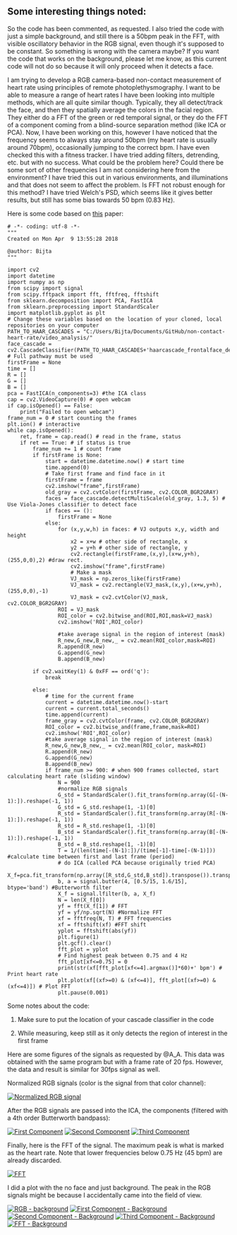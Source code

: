 ## Some interesting things noted:
So the code has been commented, as requested. I also tried the code with just a simple background, and still there is a 50bpm peak in the FFT, with visible oscillatory behavior in the RGB signal, even though it's supposed to be constant. So something is wrong with the camera maybe? If you want the code that works on the background, please let me know, as this current code will not do so because it will only proceed when it detects a face.

I am trying to develop a RGB camera-based non-contact measurement of heart rate using principles of remote photoplethysmography. I want to be able to measure a range of heart rates I have been looking into multiple methods, which are all quite similar though. Typically, they all detect/track the face, and then they spatially average the colors in the facial region. They either do a FFT of the green or red temporal signal, or they do the FFT of a component coming from a blind-source separation method (like ICA or PCA). Now, I have been working on this, however I have noticed that the frequency seems to always stay around 50bpm (my heart rate is usually around 70bpm), occasionally jumping to the correct bpm. I have even checked this with a fitness tracker. I have tried adding filters, detrending, etc. but with no success. What could be the problem here? Could there be some sort of other frequencies I am not considering here from the environment? I have tried this out in various environments, and illuminations and that does not seem to affect the problem. Is FFT not robust enough for this method? I have tried Welch's PSD, which seems like it gives better results, but still has some bias towards 50 bpm (0.83 Hz). 

Here is some code based on [this][1] paper:

    # -*- coding: utf-8 -*-
    """
    Created on Mon Apr  9 13:55:28 2018

    @author: Bijta
    """

    import cv2
    import datetime
    import numpy as np
    from scipy import signal
    from scipy.fftpack import fft, fftfreq, fftshift
    from sklearn.decomposition import PCA, FastICA
    from sklearn.preprocessing import StandardScaler
    import matplotlib.pyplot as plt
    # Change these variables based on the location of your cloned, local repositories on your computer
    PATH_TO_HAAR_CASCADES = "C:/Users/Bijta/Documents/GitHub/non-contact-heart-rate/video_analysis/" 
    face_cascade = cv2.CascadeClassifier(PATH_TO_HAAR_CASCADES+'haarcascade_frontalface_default.xml') # Full pathway must be used
    firstFrame = None
    time = []
    R = []
    G = []
    B = []
    pca = FastICA(n_components=3) #the ICA class
    cap = cv2.VideoCapture(0) # open webcam
    if cap.isOpened() == False:
        print("Failed to open webcam")
    frame_num = 0 # start counting the frames
    plt.ion() # interactive
    while cap.isOpened(): 
        ret, frame = cap.read() # read in the frame, status
        if ret == True: # if status is true
            frame_num += 1 # count frame
            if firstFrame is None: 
                start = datetime.datetime.now() # start time
                time.append(0)
                # Take first frame and find face in it
                firstFrame = frame
                cv2.imshow("frame",firstFrame)
                old_gray = cv2.cvtColor(firstFrame, cv2.COLOR_BGR2GRAY)
                faces = face_cascade.detectMultiScale(old_gray, 1.3, 5) # Use Viola-Jones classifier to detect face
                if faces == ():
                    firstFrame = None
                else:
                    for (x,y,w,h) in faces: # VJ outputs x,y, width and height
                        x2 = x+w # other side of rectangle, x
                        y2 = y+h # other side of rectangle, y
                        cv2.rectangle(firstFrame,(x,y),(x+w,y+h),(255,0,0),2) #draw rect.
                        cv2.imshow("frame",firstFrame)
                        # Make a mask
                        VJ_mask = np.zeros_like(firstFrame) 
                        VJ_mask = cv2.rectangle(VJ_mask,(x,y),(x+w,y+h),(255,0,0),-1)
                        VJ_mask = cv2.cvtColor(VJ_mask, cv2.COLOR_BGR2GRAY)
                    ROI = VJ_mask
                    ROI_color = cv2.bitwise_and(ROI,ROI,mask=VJ_mask) 
                    cv2.imshow('ROI',ROI_color)

                    #take average signal in the region of interest (mask)
                    R_new,G_new,B_new,_ = cv2.mean(ROI_color,mask=ROI) 
                    R.append(R_new)
                    G.append(G_new)
                    B.append(B_new)

            if cv2.waitKey(1) & 0xFF == ord('q'):
                break

            else:
                # time for the current frame
                current = datetime.datetime.now()-start 
                current = current.total_seconds()
                time.append(current)
                frame_gray = cv2.cvtColor(frame, cv2.COLOR_BGR2GRAY)
                ROI_color = cv2.bitwise_and(frame,frame,mask=ROI)
                cv2.imshow('ROI',ROI_color)
                #take average signal in the region of interest (mask)
                R_new,G_new,B_new,_ = cv2.mean(ROI_color, mask=ROI)
                R.append(R_new)
                G.append(G_new)
                B.append(B_new)
                if frame_num >= 900: # when 900 frames collected, start calculating heart rate (sliding window)
                    N = 900
                    #normalize RGB signals
                    G_std = StandardScaler().fit_transform(np.array(G[-(N-1):]).reshape(-1, 1)) 
                    G_std = G_std.reshape(1, -1)[0]
                    R_std = StandardScaler().fit_transform(np.array(R[-(N-1):]).reshape(-1, 1)) 
                    R_std = R_std.reshape(1, -1)[0]
                    B_std = StandardScaler().fit_transform(np.array(B[-(N-1):]).reshape(-1, 1))
                    B_std = B_std.reshape(1, -1)[0]
                    T = 1/(len(time[-(N-1):])/(time[-1]-time[-(N-1)])) #calculate time between first and last frame (period)
                    # do ICA (called PCA because originally tried PCA)
                    X_f=pca.fit_transform(np.array([R_std,G_std,B_std]).transpose()).transpose() 
                    b, a = signal.butter(4, [0.5/15, 1.6/15], btype='band') #Butterworth filter
                    X_f = signal.lfilter(b, a, X_f) 
                    N = len(X_f[0])
                    yf = fft(X_f[1]) # FFT
                    yf = yf/np.sqrt(N) #Normalize FFT
                    xf = fftfreq(N, T) # FFT frequencies 
                    xf = fftshift(xf) #FFT shift
                    yplot = fftshift(abs(yf))
                    plt.figure(1)
                    plt.gcf().clear()
                    fft_plot = yplot
                    # Find highest peak between 0.75 and 4 Hz 
                    fft_plot[xf<=0.75] = 0 
                    print(str(xf[fft_plot[xf<=4].argmax()]*60)+' bpm') # Print heart rate
                    plt.plot(xf[(xf>=0) & (xf<=4)], fft_plot[(xf>=0) & (xf<=4)]) # Plot FFT
                    plt.pause(0.001)



Some notes about the code:

1. Make sure to put the location of your cascade classifier in the code

2. While measuring, keep still as it only detects the region of interest in the first frame


Here are some figures of the signals as requested by @A_A. This data was obtained with the same program but with a frame rate of 20 fps. However, the data and result is similar for 30fps signal as well.

Normalized RGB signals (color is the signal from that color channel):

[![Normalized RGB signal][2]][2]

After the RGB signals are passed into the ICA, the components (filtered with a 4th order Butterworth bandpass):

[![First Component][3]][3]
[![Second Component][4]][4]
[![Third Component][5]][5]

Finally, here is the FFT of the signal. The maximum peak is what is marked as the heart rate. Note that lower frequencies below 0.75 Hz (45 bpm) are already discarded.

[![FFT][6]][6]

I did a plot with the no face and just background. The peak in the RGB signals might be because I accidentally came into the field of view.

[![RGB - background][7]][7] 
[![First Component - Background][8]][8]
[![Second Component - Background][9]][9]
[![Third Component - Background][10]][10]
[![FFT - Background][11]][11]


  [1]: https://www.osapublishing.org/oe/abstract.cfm?URI=oe-18-10-10762
  [2]: https://i.stack.imgur.com/hkE7l.png
  [3]: https://i.stack.imgur.com/v6HsQ.png
  [4]: https://i.stack.imgur.com/Vc7Pb.png
  [5]: https://i.stack.imgur.com/Tj3Hn.png
  [6]: https://i.stack.imgur.com/JKnrV.png
  [7]: https://i.stack.imgur.com/fGR5C.png
  [8]: https://i.stack.imgur.com/VFfia.png
  [9]: https://i.stack.imgur.com/j35s2.png
  [10]: https://i.stack.imgur.com/ZdJly.png
  [11]: https://i.stack.imgur.com/qzfMH.png
